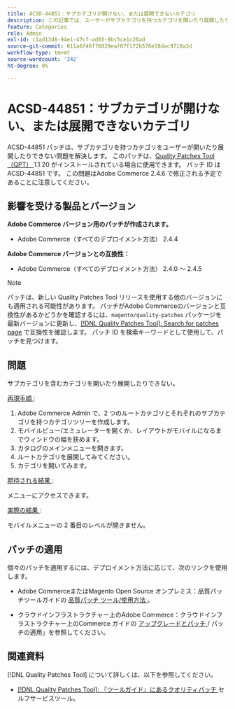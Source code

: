 ```yaml
---
title: ACSD-44851：サブカテゴリが開けない、または展開できないカテゴリ
description: この記事では、ユーザーがサブカテゴリを持つカテゴリを開いたり展開したりできない問題の解決策について説明します。
feature: Categories
role: Admin
exl-id: c1ad13d8-94e1-47cf-ad65-9bc5ce1c26ad
source-git-commit: 011a6f46f76029eaf67f172b576e58dac9710a3d
workflow-type: tm+mt
source-wordcount: '342'
ht-degree: 0%

---
```


# ACSD-44851：サブカテゴリが開けない、または展開できないカテゴリ

ACSD-44851 パッチは、サブカテゴリを持つカテゴリをユーザーが開いたり展開したりできない問題を解決します。 このパッチは、[Quality Patches Tool （QPT） ](https://experienceleague.adobe.com/ja/docs/commerce-operations/tools/quality-patches-tool/quality-patches-tool-to-self-serve-quality-patches)1.1.20 がインストールされている場合に使用できます。 パッチ ID は ACSD-44851 です。 この問題はAdobe Commerce 2.4.6 で修正される予定であることに注意してください。

## 影響を受ける製品とバージョン

**Adobe Commerce バージョン用のパッチが作成されます。**

* Adobe Commerce（すべてのデプロイメント方法） 2.4.4

**Adobe Commerce バージョンとの互換性：**

* Adobe Commerce（すべてのデプロイメント方法） 2.4.0 ～ 2.4.5

>[!NOTE]
>
>パッチは、新しい Quality Patches Tool リリースを使用する他のバージョンにも適用される可能性があります。 パッチがAdobe Commerceのバージョンと互換性があるかどうかを確認するには、`magento/quality-patches` パッケージを最新バージョンに更新し、[[!DNL Quality Patches Tool]: Search for patches page](https://experienceleague.adobe.com/tools/commerce-quality-patches/index.html?lang=ja) で互換性を確認します。 パッチ ID を検索キーワードとして使用して、パッチを見つけます。

## 問題

サブカテゴリを含むカテゴリを開いたり展開したりできない。

<u> 再現手順 </u>:

1. Adobe Commerce Admin で、2 つのルートカテゴリとそれぞれのサブカテゴリを持つカテゴリツリーを作成します。
1. モバイルビュー/エミュレーターを開くか、レイアウトがモバイルになるまでウィンドウの幅を狭めます。
1. カタログのメインメニューを開きます。
1. ルートカテゴリを展開してみてください。
1. カテゴリを開いてみます。

<u> 期待される結果 </u>:

メニューにアクセスできます。

<u> 実際の結果 </u>:

モバイルメニューの 2 番目のレベルが開きません。

## パッチの適用

個々のパッチを適用するには、デプロイメント方法に応じて、次のリンクを使用します。

* Adobe CommerceまたはMagento Open Source オンプレミス：品質パッチツールガイドの [ 品質パッチ ツール/使用方法 ](/help/tools/quality-patches-tool/usage.md)。

* クラウドインフラストラクチャー上のAdobe Commerce：クラウドインフラストラクチャー上のCommerce ガイドの [ アップグレードとパッチ ](https://experienceleague.adobe.com/docs/commerce-cloud-service/user-guide/develop/upgrade/apply-patches.html?lang=ja)/ パッチの適用」を参照してください。

## 関連資料

[!DNL Quality Patches Tool] について詳しくは、以下を参照してください。

* [[!DNL Quality Patches Tool]: 『ツールガイド』にあるクオリティパッチ ](/help/tools/quality-patches-tool/quality-patches-tool-to-self-serve-quality-patches.md) セルフサービスツール。
